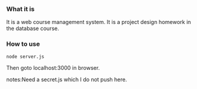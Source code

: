 ### What it is

It is a web course management system. It is a project design homework in the database course.

### How to use

```
node server.js
```

Then goto localhost:3000 in browser.

notes:Need a secret.js which I do not push here.

